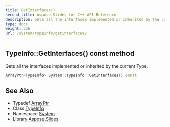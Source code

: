 ```yaml
---
title: GetInterfaces()
second_title: Aspose.Slides for C++ API Reference
description: Gets all the interfaces implemented or inherited by the current Type.
type: docs
weight: 326
url: /system/typeinfo/getinterfaces/
---
```

## TypeInfo::GetInterfaces() const method


Gets all the interfaces implemented or inherited by the current Type.

```cpp
ArrayPtr<TypeInfo> System::TypeInfo::GetInterfaces() const
```

## See Also

* Typedef [ArrayPtr](../../arrayptr/)
* Class [TypeInfo](../)
* Namespace [System](../../)
* Library [Aspose.Slides](../../../)